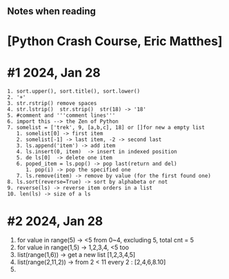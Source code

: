 ## Notes when reading 

# [Python Crash Course, Eric Matthes]

# #1 2024, Jan 28

    1. sort.upper(), sort.title(), sort.lower()
    2. '+'
    3. str.rstrip() remove spaces
    4. str.lstrip()  str.strip()  str(18) -> '18'
    5. #comment and '''comment lines'''
    6. import this --> the Zen of Python
    7. somelist = ['trek', 9, [a,b,c], 18] or []for new a empty list
       1. somelist[0] -> first item
       2. somelist[-1] -> last item, -2 -> second last
       3. ls.append('item') -> add item
       4. ls.insert(0, item)  -> insert in indexed position
       5. de ls[0]  -> delete one item
       6. poped_item = ls.pop() -> pop last(return and del) 
          1. pop(i) -> pop the specified one
       7. ls.remove(item) -> remove by value (for the first found one)
    8. ls.sort(reverse=True) -> sort by alphabeta or not
    9. reverse(ls) -> reverse item orders in a list
    10. len(ls) -> size of a ls

# #2 2024, Jan 28
1. for value in range(5) ->    <5 from 0~4, excluding 5, total cnt = 5
2. for value in range(1,5) -> 1,2,3,4, <5 too
3. list(range(1,6)) -> get a new list [1,2,3,4,5]
4. list(range(2,11,2)) -> from 2 < 11 every 2 : [2,4,6,8.10]
5. 


